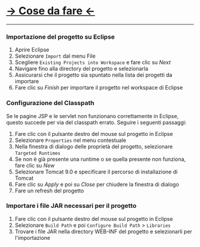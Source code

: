 # [→ Cose da fare ←](https://github.com/users/AlfredoUNISA/projects/2)

---

### Importazione del progetto su Eclipse
1. Aprire Eclipse
2. Selezionare `Import` dal menu File
3. Scegliere `Existing Projects into Workspace` e fare clic su *Next*
4. Navigare fino alla directory del progetto e selezionarla
5. Assicurarsi che il progetto sia spuntato nella lista dei progetti da importare
6. Fare clic su *Finish* per importare il progetto nel workspace di Eclipse

### Configurazione del Classpath
Se le pagine JSP e le servlet non funzionano correttamente in Eclipse, questo succede per via del classpath errato. Seguire i seguenti passaggi:

1. Fare clic con il pulsante destro del mouse sul progetto in Eclipse
2. Selezionare `Properties` nel menu contestuale
3. Nella finestra di dialogo delle proprietà del progetto, selezionare `Targeted Runtimes`
4. Se non è già presente una runtime o se quella presente non funziona, fare clic su *New*
5. Selezionare Tomcat 9.0 e specificare il percorso di installazione di Tomcat
6. Fare clic su *Apply* e poi su *Close* per chiudere la finestra di dialogo
7. Fare un refresh del progetto

### Importare i file JAR necessari per il progetto
1. Fare clic con il pulsante destro del mouse sul progetto in Eclipse
2. Selezionare `Build Path` e poi `Configure Build Path` > `Libraries`
3. Trovare i file JAR nella directory WEB-INF del progetto e selezionarli per l'importazione